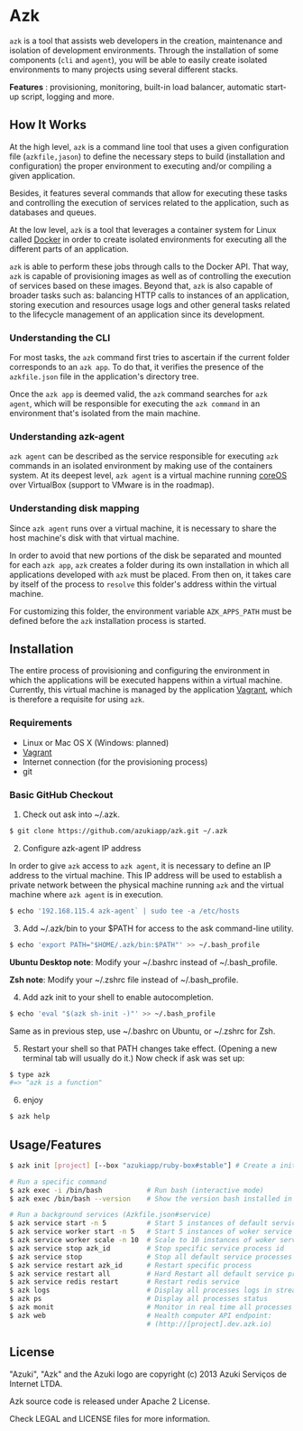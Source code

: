 # Azk

`azk` is a tool that assists web developers in the creation, maintenance and isolation
of development environments. Through the installation of some components
(`cli` and `agent`), you will be able to easily create isolated environments to many
projects using several different stacks.

**Features** : provisioning, monitoring, built-in load balancer, automatic start-up script, logging and more.

## How It Works

At the high level, `azk` is a command line tool that uses a given configuration file (`azkfile,jason`) to define the necessary steps to build (installation and configuration) the proper environment to executing and/or compiling a given application.

Besides, it features several commands that allow for executing these tasks and controlling the execution of services related to the application, such as databases and queues. 

At the low level, `azk` is a tool that leverages a container system for Linux called [Docker](http://docker.io) in order to create isolated environments for executing all the different parts of an application. 

`azk` is able to perform these jobs through calls to the Docker API. That way, `azk` is capable of provisioning images as well as of controlling the execution of services based on these images. Beyond that, `azk` is also capable of broader tasks such as: balancing HTTP calls to instances of an application, storing execution and resources usage logs and other general tasks related to the lifecycle management of an application since its development.

### Understanding the CLI

For most tasks, the `azk` command first tries to ascertain if the current folder corresponds to an `azk app`. To do that, it verifies the presence of the `azkfile.json` file in the application's directory tree. 

Once the `azk app` is deemed valid, the `azk` command searches for `azk agent`, which will be responsible for executing the `azk command` in an environment that's isolated from the main machine. 

### Understanding azk-agent

`azk agent` can be described as the service responsible for executing `azk` commands in an isolated environment by making use of the containers system. At its deepest level, `azk agent` is a virtual machine running [coreOS](http://coreos.com) over VirtualBox (support to VMware is in the roadmap).

### Understanding disk mapping

Since `azk agent` runs over a virtual machine, it is necessary to share the host machine's disk with that virtual machine.

In order to avoid that new portions of the disk be separated and mounted for each `azk app`, `azk` creates a folder during its own installation in which all applications developed with `azk` must be placed. From then on, it takes care by itself of the process to `resolve` this folder's address within the virtual machine.

For customizing this folder, the environment variable `AZK_APPS_PATH` must be defined before the `azk` installation process is started.

## Installation

The entire process of provisioning and configuring the environment in which the applications will be executed happens within a virtual machine. Currently, this virtual machine is managed by the application [Vagrant](http://www.vagrantup.com), which is therefore a requisite for using `azk`.

### Requirements

* Linux or Mac OS X (Windows: planned)
* [Vagrant](http://www.vagrantup.com)
* Internet connection (for the provisioning process)
* git

### Basic GitHub Checkout

1. Check out ask into ~/.azk.

```bash
$ git clone https://github.com/azukiapp/azk.git ~/.azk
```

2. Configure azk-agent IP address

In order to give `azk` access to `azk agent`, it is necessary to define an IP address to the virtual machine. This IP address will be used to establish a private network between the physical machine running `azk` and the virtual machine where `azk agent` is in execution. 

```bash
$ echo '192.168.115.4 azk-agent` | sudo tee -a /etc/hosts 
```

3. Add ~/.azk/bin to your $PATH for access to the ask command-line utility.

```bash
$ echo 'export PATH="$HOME/.azk/bin:$PATH"' >> ~/.bash_profile
```

**Ubuntu Desktop note**: Modify your ~/.bashrc instead of ~/.bash_profile.

**Zsh note**: Modify your ~/.zshrc file instead of ~/.bash_profile.

4. Add azk init to your shell to enable autocompletion.

```bash
$ echo 'eval "$(azk sh-init -)"' >> ~/.bash_profile
```

Same as in previous step, use ~/.bashrc on Ubuntu, or ~/.zshrc for Zsh.

5. Restart your shell so that PATH changes take effect. (Opening a new terminal tab will usually do it.) Now check if ask was set up:

```bash
$ type azk
#=> "azk is a function"
```

6. enjoy

```bash
$ azk help
```

## Usage/Features

```bash
$ azk init [project] [--box "azukiapp/ruby-box#stable"] # Create a initial a azkfile.json

# Run a specific command
$ azk exec -i /bin/bash           # Run bash (interactive mode)
$ azk exec /bin/bash --version    # Show the version bash installed in image-app

# Run a background services (Azkfile.json#service)
$ azk service start -n 5          # Start 5 instances of default service
$ azk service worker start -n 5   # Start 5 instances of woker service
$ azk service worker scale -n 10  # Scale to 10 instances of woker service
$ azk service stop azk_id         # Stop specific service process id
$ azk service stop                # Stop all default service processes
$ azk service restart azk_id      # Restart specific process
$ azk service restart all         # Hard Restart all default service proccesses
$ azk service redis restart       # Restart redis service
$ azk logs                        # Display all processes logs in streaming
$ azk ps                          # Display all processes status
$ azk monit                       # Monitor in real time all processes
$ azk web                         # Health computer API endpoint:
                                  # (http://[project].dev.azk.io)
```

## License

"Azuki", "Azk" and the Azuki logo are copyright (c) 2013 Azuki Serviços de Internet LTDA.

Azk source code is released under Apache 2 License.

Check LEGAL and LICENSE files for more information.

